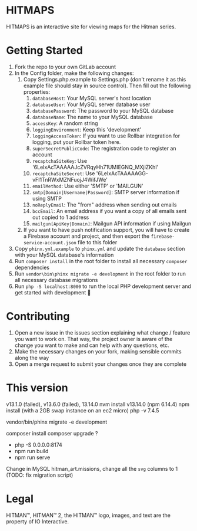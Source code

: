 # HITMAPS
HITMAPS is an interactive site for viewing maps for the Hitman series.

# Getting Started
1. Fork the repo to your own GitLab account
2. In the Config folder, make the following changes:
    1. Copy Settings.php.example to Settings.php (don't rename it as this example file should stay in source control). Then fill out the following properties:
        1. `databaseHost`: Your MySQL server's host location
        2. `databaseUser`: Your MySQL server database user
        3. `databasePassword`: The password to your MySQL database
        4. `databaseName`: The name to your MySQL database
        5. `accessKey`: A random string
        6. `loggingEnvironment`: Keep this 'development'
        7. `loggingAccessToken`: If you want to use Rollbar integration for logging,
        put your Rollbar token here.
        8. `superSecretPublicCode`: The registration code to register an account
        9. `recaptchaSiteKey`: Use '6LeIxAcTAAAAAJcZVRqyHh71UMIEGNQ_MXjiZKhI'
        10. `recaptchaSiteSecret`: Use '6LeIxAcTAAAAAGG-vFI1TnRWxMZNFuojJ4WifJWe'
        11. `emailMethod`: Use either 'SMTP' or 'MAILGUN'
        12. `smtp[Domain|Username|Password]`: SMTP server information if using SMTP
        13. `noReplyEmail`: The "from" address when sending out emails
        14. `bccEmail`: An email address if you want a copy of all emails sent out copied to 1 address
        15. `mailgun[ApiKey|Domain]`: Mailgun API information if using Mailgun
    2. If you want to have push notification support, you will have to create a
     Firebase account and project, and then export the `firebase-service-account.json` file to this folder
3. Copy `phinx.yml.example` to `phinx.yml` and update the `database` section with your MySQL database's information
4. Run `composer install` in the root folder to install all necessary `composer` dependencies
5. Run `vendor\bin\phinx migrate -e development` in the root folder to run all necessary database migrations
6. Run `php -S localhost:8000` to run the local PHP development server and get started with development 🙂

# Contributing
1. Open a new issue in the issues section explaining what change / feature you want to work on. That way, the project owner is aware of the change you want to make and can help with any questions, etc.
2. Make the necessary changes on your fork, making sensible commits along the way
3. Open a merge request to submit your changes once they are complete

# This version
v13.1.0 (failed), v13.6.0 (failed), 13.14.0
nvm install v13.14.0 (npm 6.14.4)
npm install (with a 2GB swap instance on an ec2 micro)
php -v 7.4.5

vendor/bin/phinx migrate -e development

composer install
composer upgrade ?

* php -S 0.0.0.0:8174
* npm run build
* npm run serve

Change in MySQL hitman_art.missions, change all the `svg` columns to 1 (TODO: fix migration script)

# Legal
HITMAN™, HITMAN™ 2, the HITMAN™ logo, images, and text are the property of IO Interactive.